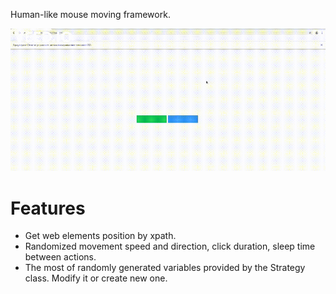 Human-like mouse moving framework.

![](humouse.gif)

# Features

- Get web elements position by xpath.
- Randomized movement speed and direction, click duration, sleep time between actions.
- The most of randomly generated variables provided by the Strategy class. Modify it or create new one.